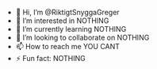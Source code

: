 - 👋 Hi, I’m @RiktigtSnyggaGreger
- 👀 I’m interested in NOTHING
- 🌱 I’m currently learning NOTHING
- 💞️ I’m looking to collaborate on NOTHING
- 📫 How to reach me YOU CANT
- ⚡ Fun fact: NOTHING

<!---
RiktigtSnyggaGreger/RiktigtSnyggaGreger is a ✨ special ✨ repository because its `README.md` (this file) appears on your GitHub profile.
You can click the Preview link to take a look at your changes.
--->
